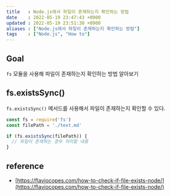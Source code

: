 ```yaml
---
title   : Node.js에서 파일이 존재하는지 확인하는 방법 
date    : 2022-05-19 23:47:43 +0900
updated : 2022-05-19 23:51:30 +0900
aliases : ["Node.js에서 파일이 존재하는지 확인하는 방법"]
tags    : ["Node.js", "How to"]
---
```


## Goal
`fs` 모듈을 사용해 파일이 존재하는지 확인하는 방법 알아보기

## fs.existsSync()

`fs.existsSync()` 메서드를 사용해서 파일이 존재하는지 확인할 수 있다.
```javascript
const fs = require('fs')
const filePath = './text.md'

if (fs.existsSync(filePath)) {
  // 파일이 존재하는 경우 처리할 내용
}
```

## reference
- [https://flaviocopes.com/how-to-check-if-file-exists-node/](https://flaviocopes.com/how-to-check-if-file-exists-node/)

